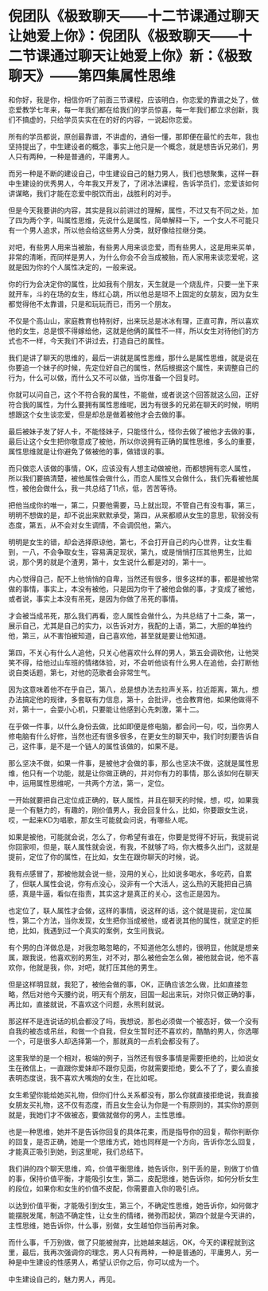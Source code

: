 # 倪团队《极致聊天——十二节课通过聊天让她爱上你》：倪团队《极致聊天——十二节课通过聊天让她爱上你》新：《极致聊天》——第四集属性思维

和你好，我是你，相信你听了前面三节课程，应该明白，你恋爱的靠谱之处了，做恋爱教学七年来，每一年我们都在给我们的学员惊喜，每一年我们都立求创新，我们不搞虚的，只给学员实实在在的好的内容，一说起你恋爱。

所有的学员都说，原创最靠谱，不讲虚的，通俗一懂，那即便在最忙的去年，我也坚持提出了，中生建设者的概念，事实上他只是一个概念，就是想告诉兄弟们，男人只有两种，一种是普通的，平庸男人。

而另一种是不断的建设自己，中生建设自己的魅力男人，我们也想聚集，这样一群中生建设的优秀男人，今年我又开发了，了闭冰法课程，告诉学员们，恋爱该如何讲谋略，我们才能在恋爱中脱饮而出，战胜利的对手。

但是今天我要讲的内容，其实是我以前讲过的理解，属性，不过又有不同之处，加了四为两个字，叫属性思维，先说什么是属性，简单解释一下，一个女人不可能只有一个男人追求，所以他会给这些男人分类，就好像给拉继分类。

对吧，有些男人用来当被胎，有些男人用来谈恋爱，而有些男人，这是用来买单，非常的清晰，而同样是男人，为什么你会不会当成被胎，而人家用来谈恋爱呢，这就是因为你的个人属性决定的，一般来说。

你的行为会决定你的属性，比如我有个朋友，天生就是一个烧乱件，只要一坐下来就开车，斗的在场的女生，练红心跳，所以他总是坦不上固定的女朋友，因为女生都觉得他不太靠谱，只是和玩玩而已，而另一个朋友。

不仅是个高山山，家庭教育也特别好，出来玩总是冰冰有理，正直可靠，所以喜欢他的女生，总是恨不得嫁给他，这就是他俩的属性不一样，所以女生对待他们的方式也不一样，今天我们不讲过去，打造自己的属性。

我们是讲了聊天的思维的，最后一讲就是属性思维，那什么是属性思维，就是说在你要追一个妹子的时候，先定位好自己的属性，然后根据这个属性，来调整自己的行为，什么可以做，而什么又不可以做，当你准备一个回复时。

你就可以问自己，这个不符合我的属性，不能做，或者说这个回答就这么回，正好符合我的属性，为什么要拥有属性思维呢，因为有很多的兄弟在聊天的时候，明明想跟这个女生谈恋爱，但是却总是做着被他才会去做的事。

最后被妹子发了好人卡，不能怪妹子，只能怪什么，怪你去做了被他才去做的事，最后让这个女生把你敬意成了被他，所以你说拥有正确的属性思维，多么的重要，属性思维就是让你避免了做被他的事，做错误的事。

而只做恋人该做的事情，OK，应该没有人想主动做被他，而都想拥有恋人属性，所以我们要搞清楚，被他属性会做什么，而恋人属性又会做什么，我们先看被他属性，被他会做什么，我一共总结了11点，低，苦苦等待。

把他当成你的唯一，第二，只要他需要，马上就出现，不管自己有没有事，第三，明明不想做的是，却不说出来默默承受，第四，从来都顺从女生的意思，软弱没有态度，第五，从不会对女生调情，不会调侃他，第六。

明明是女生的错，却会选择原谅他，第七，不会打开自己的内心世界，让女生看到，一八，不会争取女生，容易满足现状，第九，或是悄悄打压其他男生，比如说，那个男的就是个渣男，第十，女生说什么都是对的，第十一。

内心觉得自己，配不上他悄悄的自卑，当然还有很多，很多这样的事，都是被他常做的事情，事实上，本没有被他，只是因为你干了被他会做的事，才变成了被他，或者说，事实上本没有吊死，是因为你做了吊死的事情。

才会被当成吊死，那么我们再看，恋人属性会做什么，为共总结了十二条，第一，展示自己，尤其是自己的实力，以告诉对方，我配的上语，第二，大胆的单独约他，第三，从不害怕被知道，自己喜欢他，甚至就是要让他知道。

第四，不关心有什么人追他，只关心他喜欢什么样的男人，第五会调砍他，让他哭笑不得，给他过山车班的情绪体验，对，不会听他谈有什么男人在追他，会打断他说自类话题，第七，对他的范歌者会非常生气。

因为这意味着他不在乎自己，第八，总是想办法去拉声关系，拉近距离，第九，想办法搞定他的规律，多套联有力信息，第十，会批评，也会教育他，如果他做得不对，第十一，会耍小心机，只要能让他感到心先刺激，第十二。

在乎做一件事，以什么身份去做，比如即便是修电脑，都会问一句，哎，当你男人修电脑有什么好修，当然也还有很多很多，在更女生的聊天中，我们时刻要告诉自己，这件事，是不是一个链人的属性该做的，如果不是。

那么坚决不做，如果一件事，是被他才会做的事，那么也坚决不做，这就是属性思维，他只有一个功能，就是让你做正确的，并对你有力的事情，那么该如何在聊天中，运用属性思维呢，一共两个方法，第一，定位。

一开始就要把自己定位成正确的，联人属性，并且在聊天的时候，想，哎，如果我是一个有魅力的，有趣的，刚价值男人，我会回复什么，比如，你要跟女生说，哎，一起来KD为唱歌，那女生可能就会问说，有哪些人呢。

如果是被他，可能就会说，怎么了，你希望有谁在，你要是觉得不好玩，我提前说你回家呗，但是，联人属性就会说，有我，不就够了吗，你大概多久出门，这就是提前，定位了你的属性，在比如，女生在跟你聊天的时候，说。

我有点感冒了，那被他就会说一些，没用的关心，比如说多喝水，多吃药，自累了，但联人属性会说，你有点没心，没非有一个大活人，这么热的天能把自己搞感，真是牛逼，看似在指责，其实这才是真正的关心，这也正是因为。

也定位了，联人属性才会做，这样的事情，说这样的话，这个就是提前，定位属性，第二个方法，当你发现，女生把你当成被他，或者说其他的属性，就坚定的拒绝，比如，我遇到过一个真实的案例，女生问我说。

有个男的白洋做总是，对我忽略忽略的，不知道他怎么想的，很明显，他就是想亲属，跟我说，他喜欢别的男生，对不对，那么被他会怎么做，被他就会说，他不喜欢你，他就是我，你，对吧，就打压其他的男生。

但是这样明显就，我犯了，被他会做的事，OK，正确应该怎么做，比如直接忽略，然后对他今天腰约说，明天有个朋友，回国一起出来玩，对你只做正确的事，再比如，直接就说，不喜欢这个问题，永熊利就说。

那这样不是连说话的机会都没了吗，我想说，那也必须做一个被态好，做一个没有自我的被态或吊丝，和做一个自我，但女生暂时还不喜欢的，酷酷的男人，你选哪一个，可是很多人却选择第一个，那就真的一点机会都没有了。

这里我举的是一个相对，极端的例子，当然还有很多事情是需要拒绝的，比如说女生在微信上，一直跟你爱妹却不跟你见面，你就需要拒绝，要么不了了，要么直接表明态度说，我不喜欢大嘴炮的女生，在比如呢。

女生希望你能给她买礼物，但你们什么关系都没有，那么你就直接拒绝说，我直接女朋友买礼物，这不仅有态度，而且女生会认为你是一个有原则的，其实你的原则就是，我她们才不做被态，要做就做你的男人，主性思维。

也是一种思维，她并不是告诉你回复的具体花束，而是指导你的回复，帮你判断你的回复，是否正确，她是一个思维方式，她也同样是一个方向，告诉你怎么回复，才能真正吸引到她，到这里呢，我们总结下。

我们讲的四个聊天思维，鸡，价值平衡思维，她告诉你，别干丢的是，别做丁价值的事，保持价值平衡，才能吸引女生，第二，皮配思维，她告诉你，如何分析女生的段位，如果你和女生的价值不皮配，你需要直入你的吸引点。

以达到价值平衡，才能吸引到女生，第三个，不确定性思维，她告诉你，如何做才能摆脱发尾，制造不确定性，让女生的情绪，微弥而起伏，第四个就是今天讲的，主性思维，她告诉你，什么事，别做，女生越怕你当前再对象。

而什么事，千万别做，做了只能被抛弃，比她越来越远，OK，今天的课程就到这里，最后，我再次强调你的理念，男人只有两种，一种是普通的，平庸男人，另一种是中生建设的性感男人，希望认识你之后，你可以成为一个。

中生建设自己的，魅力男人，再见。